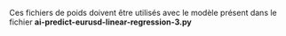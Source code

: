 Ces fichiers de poids doivent être utilisés avec le modèle présent dans le fichier **ai-predict-eurusd-linear-regression-3.py**
